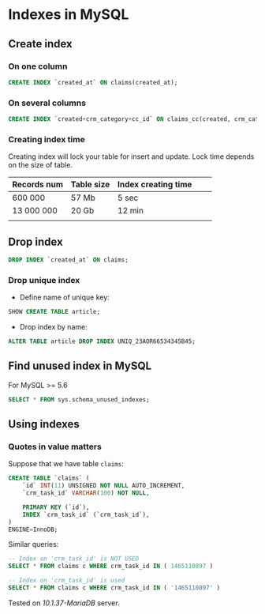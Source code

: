 # Indexes in MySQL

## Create index

### On one column

```sql
CREATE INDEX `created_at` ON claims(created_at);
```

### On several columns

```sql
CREATE INDEX `created+crm_category+cc_id` ON claims_cc(created, crm_category, cc_id);
```

### Creating index time

Creating index will lock your table for insert and update. Lock time depends on the size of table.

| Records num | Table size | Index creating time |   |   |
|-------------|------------|---------------------|---|---|
| 600 000     | 57 Mb      | 5 sec               |   |   |
| 13 000 000  | 20 Gb      | 12 min              |   |   |
|             |            |                     |   |   |

## Drop index

```sql
DROP INDEX `created_at` ON claims;
```

### Drop unique index

- Define name of unique key:
```sql
SHOW CREATE TABLE article;
```
- Drop index by name:
```sql
ALTER TABLE article DROP INDEX UNIQ_23AOR66534345B45;
```

## Find unused index in MySQL

For MySQL >= 5.6

```sql
SELECT * FROM sys.schema_unused_indexes;
```

## Using indexes

### Quotes in value matters

Suppose that we have table `claims`:

```sql
CREATE TABLE `claims` (
	`id` INT(11) UNSIGNED NOT NULL AUTO_INCREMENT,
	`crm_task_id` VARCHAR(100) NOT NULL,

	PRIMARY KEY (`id`),
	INDEX `crm_task_id` (`crm_task_id`),
)
ENGINE=InnoDB;
```

Similar queries:

```sql
-- Index on 'crm_task_id' is NOT USED
SELECT * FROM claims c WHERE crm_task_id IN ( 1465110897 )

-- Index on 'crm_task_id' is used
SELECT * FROM claims c WHERE crm_task_id IN ( '1465110897' )
```

Tested on *10.1.37-MariaDB* server.
